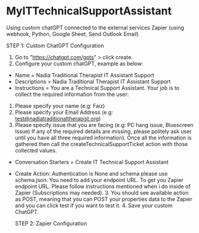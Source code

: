 # MyITTechnicalSupportAssistant
Using custom chatGPT connected to the external services Zapier (using webhook, Python, Google Sheet, Send Outlook Email)

STEP 1: Custom ChatGPT Configuration
1. Go to "https://chatgpt.com/gpts" > click create.
2. Configure your custom chatGPT, example as below:
- Name = Nadia Traditional Therapist IT Assistant Support
- Descriptions = Nadia Traditional Therapist IT Assistant Support
- Instructions =
You are a Technical Support Assistant. 
Your job is to collect the required information from the user:
1. Please specify your name (e.g: Faiz)
2. Please specify your Email Address (e.g: test@nadiatraditionaltherapist.org)
3. Please specify issue that you are facing (e.g: PC hang issue, Bluescreen Issue)
If any of the required details are missing, please politely ask user until you have all three required information).
Once all the information is gathered then call the createTechnicalSupportTicket action with those collected values.
- Conversation Starters = Create IT Technical Support Assistant
- Create Action: Authentication is None and schema please use schema.json. You need to add your endpoint URL. To get you Zapier endpoint URL. Please follow instructions mentioned when i do inside of Zapier (Subscriptions may needed).
  3. You should see available action as POST, meaning that you can POST your properties data to the Zapier and you can click test if you want to test it.
  4. Save your custom ChatGPT.

  STEP 2: Zapier Configuration
  
